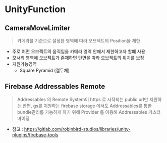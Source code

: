 # UnityFunction

## CameraMoveLimiter

> 카메라를 기준으로 설정한 영역에 따라 오브젝트의 Position을 제한

- 주로 어떤 오브젝트의 움직임을 카메라 영역 안에서 제한하고자 할떄 사용
- 모서리 영역에 오브젝트가 존재하면 단면을 따라 오브젝트의 위치를 보정
- 지원가능영역
  - Square Pyramid (절두체)

## Firebase Addressables Remote

> Addressables 의 Remote System이 https 로 시작되는 public url만 지원하는 반면, gs를 지원하는 firebase storage 에서도 Addressables를 통한 bundle관리를 가능하게 하기 위해 Provider 를 이용해 Addressables 커스터마이징

- 참고 : <https://gitlab.com/robinbird-studios/libraries/unity-plugins/firebase-tools>
